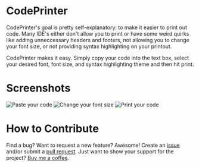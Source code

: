 CodePrinter
============
CodePrinter's goal is pretty self-explanatory: to make it easier to print out code. Many IDE's either don't allow you to print or have some weird quirks like adding unneccessary headers and footers, not allowing you to change your font size, or not providing syntax highlighting on your printout.

CodePrinter makes it easy. Simply copy your code into the text box, select your desired font, font size, and syntax highlighting theme and then hit print.

Screenshots
============
![Paste your code](https://raw.githubusercontent.com/jaredpetersen/codeprinter/master/screenshots/home.png)
![Change your font size](https://raw.githubusercontent.com/jaredpetersen/codeprinter/master/screenshots/fontsize.png)
![Print your code](https://raw.githubusercontent.com/jaredpetersen/codeprinter/master/screenshots/print.png)

How to Contribute
============
Find a bug? Want to request a new feature? Awesome! Create an [issue](https://github.com/jaredpetersen/codeprinter/issues) and/or submit a [pull request](https://github.com/jaredpetersen/codeprinter/pulls). Just want to show your support for the project? [Buy me a coffee](https://www.paypal.com/cgi-bin/webscr?cmd=_donations&business=JGJAC7UKRAB9J&lc=US&item_name=CodePrinter%20%2d%20Buy%20me%20a%20Coffee&currency_code=USD&bn=PP%2dDonationsBF%3abtn_donate_SM%2egif%3aNonHosted).


